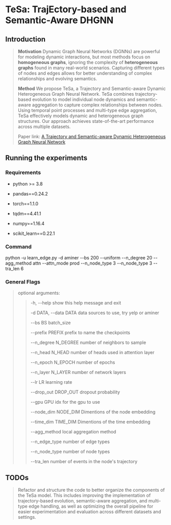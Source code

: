 # TeSa: TrajEctory-based and Semantic-Aware DHGNN

## Introduction

> **Motivation** Dynamic Graph Neural Networks (DGNNs) are powerful for modeling dynamic interactions, but most methods focus on **homogeneous graphs**, ignoring the complexity of **heterogeneous graphs** found in many real-world scenarios. Capturing different types of nodes and edges allows for better understanding of complex relationships and evolving semantics.
>
> **Method** We propose TeSa, a Trajectory and Semantic-aware Dynamic Heterogeneous Graph Neural Network. TeSa combines trajectory-based evolution to model individual node dynamics and semantic-aware aggregation to capture complex relationships between nodes. Using temporal point processes and multi-type edge aggregation, TeSa effectively models dynamic and heterogeneous graph structures. Our approach achieves state-of-the-art performance across multiple datasets.
>
> Paper link: [A Trajectory and Semantic-aware Dynamic Heterogeneous Graph Neural Network](https://openreview.net/pdf?id=ZD9811KEYd)

## Running the experiments

### Requirements

- python >= 3.8

- pandas==0.24.2

- torch==1.1.0

- tqdm==4.41.1

- numpy==1.16.4

- scikit_learn==0.22.1

### Command

python -u learn_edge.py -d aminer --bs 200 --uniform --n_degree 20 --agg_method attn --attn_mode prod --n_node_type 3 --n_node_type 3 --tra_len 6

### General Flags

> optional arguments:
>
>> -h, --help              show this help message and exit
>>
>> -d DATA, --data DATA    data sources to use, try yelp or aminer
>>
>> --bs BS                 batch_size
>>
>> --prefix PREFIX         prefix to name the checkpoints
>>
>> --n_degree N_DEGREE     number of neighbors to sample
>>
>> --n_head N_HEAD         number of heads used in attention layer
>>
>> --n_epoch N_EPOCH       number of epochs
>>
>> --n_layer N_LAYER       number of network layers
>>
>> --lr LR                 learning rate
>>
>> --drop_out DROP_OUT     dropout probability
>>
>> --gpu GPU               idx for the gpu to use
>>
>> --node_dim NODE_DIM     Dimentions of the node embedding
>>
>> --time_dim TIME_DIM     Dimentions of the time embedding
>>
>> --agg_method            local aggregation method
>>
>> --n_edge_type           number of edge types
>>
>> --n_node_type           number of node types
>>
>> --tra_len               number of events in the node's trajectory

## TODOs

> Refactor and structure the code to better organize the components of the TeSa model. This includes improving the implementation of trajectory-based evolution, semantic-aware aggregation, and multi-type edge handling, as well as optimizing the overall pipeline for easier experimentation and evaluation across different datasets and settings.
